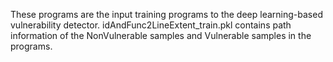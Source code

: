 These programs are the input training programs to the deep learning-based vulnerability detector.
idAndFunc2LineExtent_train.pkl contains path information of the NonVulnerable samples and Vulnerable samples in the programs.
